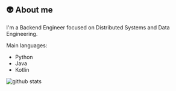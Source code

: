 ## :alien: About me 

I'm a Backend Engineer focused on Distributed Systems and Data Engineering.

Main languages:
- Python
- Java
- Kotlin


![github stats](https://github-readme-stats.vercel.app/api?username=raulmanzas&show_icons=true&theme=dark)
